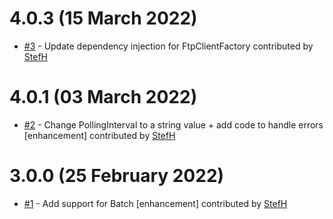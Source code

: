 # 4.0.3 (15 March 2022)
- [#3](https://github.com/StefH/WebJobs.Extensions.Ftp/pull/3) - Update dependency injection for FtpClientFactory contributed by [StefH](https://github.com/StefH)

# 4.0.1 (03 March 2022)
- [#2](https://github.com/StefH/WebJobs.Extensions.Ftp/pull/2) - Change PollingInterval to a string value + add code to handle errors [enhancement] contributed by [StefH](https://github.com/StefH)

# 3.0.0 (25 February 2022)
- [#1](https://github.com/StefH/WebJobs.Extensions.Ftp/pull/1) - Add support for Batch [enhancement] contributed by [StefH](https://github.com/StefH)

